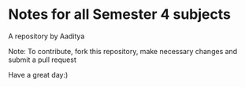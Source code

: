 # Notes for all Semester 4 subjects

A repository by Aaditya

Note: To contribute, fork this repository, make necessary changes and submit a pull request

Have a great day:)

